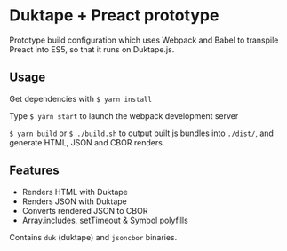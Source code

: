 # Duktape + Preact prototype

Prototype build configuration which uses Webpack and Babel to transpile Preact into ES5, so that it runs on Duktape.js.

## Usage

Get dependencies with `$ yarn install`

Type `$ yarn start` to launch the webpack development server

`$ yarn build` or `$ ./build.sh` to output built js bundles into `./dist/`, and generate HTML, JSON and CBOR renders.

## Features

- Renders HTML with Duktape
- Renders JSON with Duktape
- Converts rendered JSON to CBOR
- Array.includes, setTimeout & Symbol polyfills

Contains `duk` (duktape) and `jsoncbor` binaries.
